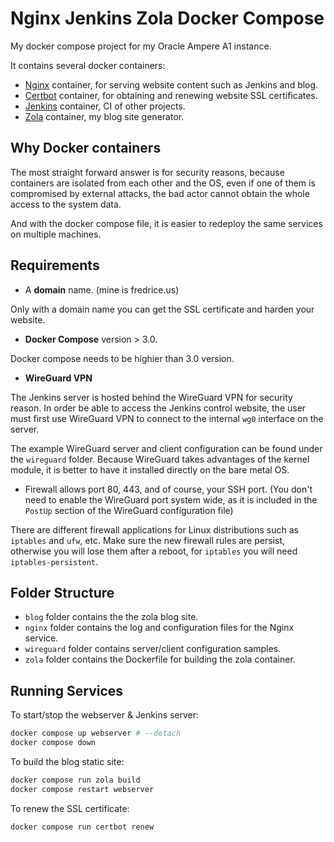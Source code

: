 # Nginx Jenkins Zola Docker Compose

My docker compose project for my Oracle Ampere A1 instance.

It contains several docker containers:

* [Nginx](https://nginx.org/) container, for serving website content such as Jenkins and blog.
* [Certbot](https://certbot.eff.org/) container, for obtaining and renewing website SSL certificates.
* [Jenkins](https://www.jenkins.io/) container, CI of other projects.
* [Zola](https://www.getzola.org/) container, my blog site generator.

## Why Docker containers

The most straight forward answer is for security reasons, because containers are isolated from each other and the OS, even if one of them is compromised by external attacks, the bad actor cannot obtain the whole access to the system data.

And with the docker compose file, it is easier to redeploy the same services on multiple machines.

## Requirements

* A **domain** name. (mine is fredrice.us)

Only with a domain name you can get the SSL certificate and harden your website.

* **Docker Compose** version > 3.0.

Docker compose needs to be highier than 3.0 version.

* **WireGuard VPN**

The Jenkins server is hosted behind the WireGuard VPN for security reason. In order be able to access the Jenkins control website, the user must first use WireGuard VPN to connect to the internal `wg0` interface on the server.

The example WireGuard server and client configuration can be found under the `wireguard` folder. Because WireGuard takes advantages of the kernel module, it is better to have it installed directly on the bare metal OS.

* Firewall allows port 80, 443, and of course, your SSH port. (You don't need to enable the WireGuard port system wide, as it is included in the `PostUp` section of the WireGuard configuration file)

There are different firewall applications for Linux distributions such as `iptables` and `ufw`, etc. Make sure the new firewall rules are persist, otherwise you will lose them after a reboot, for `iptables` you will need `iptables-persistent`.

## Folder Structure

* `blog` folder contains the the zola blog site.
* `nginx` folder contains the log and configuration files for the Nginx service.
* `wireguard` folder contains server/client configuration samples.
* `zola` folder contains the Dockerfile for building the zola container.

## Running Services

To start/stop the webserver & Jenkins server:

```bash
docker compose up webserver # --detach
docker compose down
```

To build the blog static site:

```bash
docker compose run zola build
docker compose restart webserver
```

To renew the SSL certificate:

```bash
docker compose run certbot renew
```
